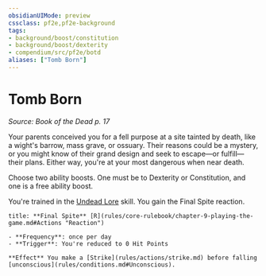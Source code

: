 ```yaml
---
obsidianUIMode: preview
cssclass: pf2e,pf2e-background
tags:
- background/boost/constitution
- background/boost/dexterity
- compendium/src/pf2e/botd
aliases: ["Tomb Born"]
---
```

# Tomb Born
*Source: Book of the Dead p. 17*  

Your parents conceived you for a fell purpose at a site tainted by death, like a wight's barrow, mass grave, or ossuary. Their reasons could be a mystery, or you might know of their grand design and seek to escape—or fulfill—their plans. Either way, you're at your most dangerous when near death.

Choose two ability boosts. One must be to Dexterity or Constitution, and one is a free ability boost.

You're trained in the [Undead Lore](compendium/skills.md#Lore) skill. You gain the Final Spite reaction.

```ad-embed-ability
title: **Final Spite** [R](rules/core-rulebook/chapter-9-playing-the-game.md#Actions "Reaction")

- **Frequency**: once per day
- **Trigger**: You're reduced to 0 Hit Points

**Effect** You make a [Strike](rules/actions/strike.md) before falling [unconscious](rules/conditions.md#Unconscious).
```